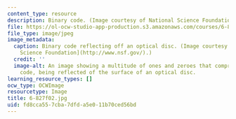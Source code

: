 ```yaml
---
content_type: resource
description: Binary code. (Image courtesy of National Science Foundation.)
file: https://ol-ocw-studio-app-production.s3.amazonaws.com/courses/6-827-multithreaded-parallelism-languages-and-compilers-fall-2002/fd8cca557cba7dfda5e011b70ced56bd_6-827f02.jpg
file_type: image/jpeg
image_metadata:
  caption: Binary code reflecting off an optical disc. (Image courtesy of the [National
    Science Foundation](http://www.nsf.gov/).)
  credit: ''
  image-alt: An image showing a multitude of ones and zeroes that comprise binary
    code, being reflected of the surface of an optical disc.
learning_resource_types: []
ocw_type: OCWImage
resourcetype: Image
title: 6-827f02.jpg
uid: fd8cca55-7cba-7dfd-a5e0-11b70ced56bd
---
```


